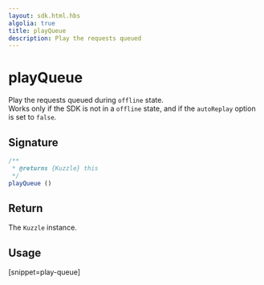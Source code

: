 ```yaml
---
layout: sdk.html.hbs
algolia: true
title: playQueue
description: Play the requests queued
---
```


# playQueue

Play the requests queued during `offline` state.  
Works only if the SDK is not in a `offline` state, and if the `autoReplay` option is set to `false`.

## Signature

```javascript
/**
 * @returns {Kuzzle} this
 */
playQueue () 
```

## Return

The `Kuzzle` instance.

## Usage

[snippet=play-queue]
